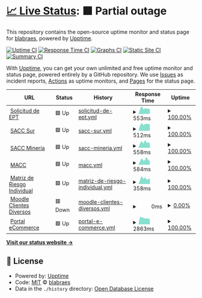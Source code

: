 # [📈 Live Status](https://blabraes.github.io/upptime): <!--live status--> **🟧 Partial outage**

This repository contains the open-source uptime monitor and status page for [blabraes](https://blabraes.github.io/upptime), powered by [Upptime](https://github.com/upptime/upptime).

[![Uptime CI](https://github.com/blabraes/upptime/workflows/Uptime%20CI/badge.svg)](https://github.com/blabraes/upptime/actions?query=workflow%3A%22Uptime+CI%22)
[![Response Time CI](https://github.com/blabraes/upptime/workflows/Response%20Time%20CI/badge.svg)](https://github.com/blabraes/upptime/actions?query=workflow%3A%22Response+Time+CI%22)
[![Graphs CI](https://github.com/blabraes/upptime/workflows/Graphs%20CI/badge.svg)](https://github.com/blabraes/upptime/actions?query=workflow%3A%22Graphs+CI%22)
[![Static Site CI](https://github.com/blabraes/upptime/workflows/Static%20Site%20CI/badge.svg)](https://github.com/blabraes/upptime/actions?query=workflow%3A%22Static+Site+CI%22)
[![Summary CI](https://github.com/blabraes/upptime/workflows/Summary%20CI/badge.svg)](https://github.com/blabraes/upptime/actions?query=workflow%3A%22Summary+CI%22)

With [Upptime](https://upptime.js.org), you can get your own unlimited and free uptime monitor and status page, powered entirely by a GitHub repository. We use [Issues](https://github.com/blabraes/upptime/issues) as incident reports, [Actions](https://github.com/blabraes/upptime/actions) as uptime monitors, and [Pages](https://blabraes.github.io/upptime) for the status page.

<!--start: status pages-->
<!-- This summary is generated by Upptime (https://github.com/upptime/upptime) -->
<!-- Do not edit this manually, your changes will be overwritten -->
<!-- prettier-ignore -->
| URL | Status | History | Response Time | Uptime |
| --- | ------ | ------- | ------------- | ------ |
| <img alt="" src="https://icons.duckduckgo.com/ip3/www.solicitudept.cl.ico" height="13"> [Solicitud de EPT](https://www.solicitudept.cl/) | 🟩 Up | [solicitud-de-ept.yml](https://github.com/blabraes/mascupt/commits/HEAD/history/solicitud-de-ept.yml) | <details><summary><img alt="Response time graph" src="./graphs/solicitud-de-ept/response-time-week.png" height="20"> 553ms</summary><br><a href="https://blabraes.github.io/mascupt/history/solicitud-de-ept"><img alt="Response time 685" src="https://img.shields.io/endpoint?url=https%3A%2F%2Fraw.githubusercontent.com%2Fblabraes%2Fmascupt%2FHEAD%2Fapi%2Fsolicitud-de-ept%2Fresponse-time.json"></a><br><a href="https://blabraes.github.io/mascupt/history/solicitud-de-ept"><img alt="24-hour response time 504" src="https://img.shields.io/endpoint?url=https%3A%2F%2Fraw.githubusercontent.com%2Fblabraes%2Fmascupt%2FHEAD%2Fapi%2Fsolicitud-de-ept%2Fresponse-time-day.json"></a><br><a href="https://blabraes.github.io/mascupt/history/solicitud-de-ept"><img alt="7-day response time 553" src="https://img.shields.io/endpoint?url=https%3A%2F%2Fraw.githubusercontent.com%2Fblabraes%2Fmascupt%2FHEAD%2Fapi%2Fsolicitud-de-ept%2Fresponse-time-week.json"></a><br><a href="https://blabraes.github.io/mascupt/history/solicitud-de-ept"><img alt="30-day response time 553" src="https://img.shields.io/endpoint?url=https%3A%2F%2Fraw.githubusercontent.com%2Fblabraes%2Fmascupt%2FHEAD%2Fapi%2Fsolicitud-de-ept%2Fresponse-time-month.json"></a><br><a href="https://blabraes.github.io/mascupt/history/solicitud-de-ept"><img alt="1-year response time 688" src="https://img.shields.io/endpoint?url=https%3A%2F%2Fraw.githubusercontent.com%2Fblabraes%2Fmascupt%2FHEAD%2Fapi%2Fsolicitud-de-ept%2Fresponse-time-year.json"></a></details> | <details><summary><a href="https://blabraes.github.io/mascupt/history/solicitud-de-ept">100.00%</a></summary><a href="https://blabraes.github.io/mascupt/history/solicitud-de-ept"><img alt="All-time uptime 99.92%" src="https://img.shields.io/endpoint?url=https%3A%2F%2Fraw.githubusercontent.com%2Fblabraes%2Fmascupt%2FHEAD%2Fapi%2Fsolicitud-de-ept%2Fuptime.json"></a><br><a href="https://blabraes.github.io/mascupt/history/solicitud-de-ept"><img alt="24-hour uptime 100.00%" src="https://img.shields.io/endpoint?url=https%3A%2F%2Fraw.githubusercontent.com%2Fblabraes%2Fmascupt%2FHEAD%2Fapi%2Fsolicitud-de-ept%2Fuptime-day.json"></a><br><a href="https://blabraes.github.io/mascupt/history/solicitud-de-ept"><img alt="7-day uptime 100.00%" src="https://img.shields.io/endpoint?url=https%3A%2F%2Fraw.githubusercontent.com%2Fblabraes%2Fmascupt%2FHEAD%2Fapi%2Fsolicitud-de-ept%2Fuptime-week.json"></a><br><a href="https://blabraes.github.io/mascupt/history/solicitud-de-ept"><img alt="30-day uptime 100.00%" src="https://img.shields.io/endpoint?url=https%3A%2F%2Fraw.githubusercontent.com%2Fblabraes%2Fmascupt%2FHEAD%2Fapi%2Fsolicitud-de-ept%2Fuptime-month.json"></a><br><a href="https://blabraes.github.io/mascupt/history/solicitud-de-ept"><img alt="1-year uptime 99.89%" src="https://img.shields.io/endpoint?url=https%3A%2F%2Fraw.githubusercontent.com%2Fblabraes%2Fmascupt%2FHEAD%2Fapi%2Fsolicitud-de-ept%2Fuptime-year.json"></a></details>
| <img alt="" src="https://icons.duckduckgo.com/ip3/sur.otecmutual.cl.ico" height="13"> [SACC Sur](http://sur.otecmutual.cl) | 🟩 Up | [sacc-sur.yml](https://github.com/blabraes/mascupt/commits/HEAD/history/sacc-sur.yml) | <details><summary><img alt="Response time graph" src="./graphs/sacc-sur/response-time-week.png" height="20"> 512ms</summary><br><a href="https://blabraes.github.io/mascupt/history/sacc-sur"><img alt="Response time 586" src="https://img.shields.io/endpoint?url=https%3A%2F%2Fraw.githubusercontent.com%2Fblabraes%2Fmascupt%2FHEAD%2Fapi%2Fsacc-sur%2Fresponse-time.json"></a><br><a href="https://blabraes.github.io/mascupt/history/sacc-sur"><img alt="24-hour response time 497" src="https://img.shields.io/endpoint?url=https%3A%2F%2Fraw.githubusercontent.com%2Fblabraes%2Fmascupt%2FHEAD%2Fapi%2Fsacc-sur%2Fresponse-time-day.json"></a><br><a href="https://blabraes.github.io/mascupt/history/sacc-sur"><img alt="7-day response time 512" src="https://img.shields.io/endpoint?url=https%3A%2F%2Fraw.githubusercontent.com%2Fblabraes%2Fmascupt%2FHEAD%2Fapi%2Fsacc-sur%2Fresponse-time-week.json"></a><br><a href="https://blabraes.github.io/mascupt/history/sacc-sur"><img alt="30-day response time 576" src="https://img.shields.io/endpoint?url=https%3A%2F%2Fraw.githubusercontent.com%2Fblabraes%2Fmascupt%2FHEAD%2Fapi%2Fsacc-sur%2Fresponse-time-month.json"></a><br><a href="https://blabraes.github.io/mascupt/history/sacc-sur"><img alt="1-year response time 592" src="https://img.shields.io/endpoint?url=https%3A%2F%2Fraw.githubusercontent.com%2Fblabraes%2Fmascupt%2FHEAD%2Fapi%2Fsacc-sur%2Fresponse-time-year.json"></a></details> | <details><summary><a href="https://blabraes.github.io/mascupt/history/sacc-sur">100.00%</a></summary><a href="https://blabraes.github.io/mascupt/history/sacc-sur"><img alt="All-time uptime 99.99%" src="https://img.shields.io/endpoint?url=https%3A%2F%2Fraw.githubusercontent.com%2Fblabraes%2Fmascupt%2FHEAD%2Fapi%2Fsacc-sur%2Fuptime.json"></a><br><a href="https://blabraes.github.io/mascupt/history/sacc-sur"><img alt="24-hour uptime 100.00%" src="https://img.shields.io/endpoint?url=https%3A%2F%2Fraw.githubusercontent.com%2Fblabraes%2Fmascupt%2FHEAD%2Fapi%2Fsacc-sur%2Fuptime-day.json"></a><br><a href="https://blabraes.github.io/mascupt/history/sacc-sur"><img alt="7-day uptime 100.00%" src="https://img.shields.io/endpoint?url=https%3A%2F%2Fraw.githubusercontent.com%2Fblabraes%2Fmascupt%2FHEAD%2Fapi%2Fsacc-sur%2Fuptime-week.json"></a><br><a href="https://blabraes.github.io/mascupt/history/sacc-sur"><img alt="30-day uptime 100.00%" src="https://img.shields.io/endpoint?url=https%3A%2F%2Fraw.githubusercontent.com%2Fblabraes%2Fmascupt%2FHEAD%2Fapi%2Fsacc-sur%2Fuptime-month.json"></a><br><a href="https://blabraes.github.io/mascupt/history/sacc-sur"><img alt="1-year uptime 99.99%" src="https://img.shields.io/endpoint?url=https%3A%2F%2Fraw.githubusercontent.com%2Fblabraes%2Fmascupt%2FHEAD%2Fapi%2Fsacc-sur%2Fuptime-year.json"></a></details>
| <img alt="" src="https://icons.duckduckgo.com/ip3/norte.otecmutual.cl.ico" height="13"> [SACC Minería](http://norte.otecmutual.cl/) | 🟩 Up | [sacc-mineria.yml](https://github.com/blabraes/mascupt/commits/HEAD/history/sacc-mineria.yml) | <details><summary><img alt="Response time graph" src="./graphs/sacc-mineria/response-time-week.png" height="20"> 558ms</summary><br><a href="https://blabraes.github.io/mascupt/history/sacc-mineria"><img alt="Response time 524" src="https://img.shields.io/endpoint?url=https%3A%2F%2Fraw.githubusercontent.com%2Fblabraes%2Fmascupt%2FHEAD%2Fapi%2Fsacc-mineria%2Fresponse-time.json"></a><br><a href="https://blabraes.github.io/mascupt/history/sacc-mineria"><img alt="24-hour response time 434" src="https://img.shields.io/endpoint?url=https%3A%2F%2Fraw.githubusercontent.com%2Fblabraes%2Fmascupt%2FHEAD%2Fapi%2Fsacc-mineria%2Fresponse-time-day.json"></a><br><a href="https://blabraes.github.io/mascupt/history/sacc-mineria"><img alt="7-day response time 558" src="https://img.shields.io/endpoint?url=https%3A%2F%2Fraw.githubusercontent.com%2Fblabraes%2Fmascupt%2FHEAD%2Fapi%2Fsacc-mineria%2Fresponse-time-week.json"></a><br><a href="https://blabraes.github.io/mascupt/history/sacc-mineria"><img alt="30-day response time 541" src="https://img.shields.io/endpoint?url=https%3A%2F%2Fraw.githubusercontent.com%2Fblabraes%2Fmascupt%2FHEAD%2Fapi%2Fsacc-mineria%2Fresponse-time-month.json"></a><br><a href="https://blabraes.github.io/mascupt/history/sacc-mineria"><img alt="1-year response time 528" src="https://img.shields.io/endpoint?url=https%3A%2F%2Fraw.githubusercontent.com%2Fblabraes%2Fmascupt%2FHEAD%2Fapi%2Fsacc-mineria%2Fresponse-time-year.json"></a></details> | <details><summary><a href="https://blabraes.github.io/mascupt/history/sacc-mineria">100.00%</a></summary><a href="https://blabraes.github.io/mascupt/history/sacc-mineria"><img alt="All-time uptime 99.99%" src="https://img.shields.io/endpoint?url=https%3A%2F%2Fraw.githubusercontent.com%2Fblabraes%2Fmascupt%2FHEAD%2Fapi%2Fsacc-mineria%2Fuptime.json"></a><br><a href="https://blabraes.github.io/mascupt/history/sacc-mineria"><img alt="24-hour uptime 100.00%" src="https://img.shields.io/endpoint?url=https%3A%2F%2Fraw.githubusercontent.com%2Fblabraes%2Fmascupt%2FHEAD%2Fapi%2Fsacc-mineria%2Fuptime-day.json"></a><br><a href="https://blabraes.github.io/mascupt/history/sacc-mineria"><img alt="7-day uptime 100.00%" src="https://img.shields.io/endpoint?url=https%3A%2F%2Fraw.githubusercontent.com%2Fblabraes%2Fmascupt%2FHEAD%2Fapi%2Fsacc-mineria%2Fuptime-week.json"></a><br><a href="https://blabraes.github.io/mascupt/history/sacc-mineria"><img alt="30-day uptime 100.00%" src="https://img.shields.io/endpoint?url=https%3A%2F%2Fraw.githubusercontent.com%2Fblabraes%2Fmascupt%2FHEAD%2Fapi%2Fsacc-mineria%2Fuptime-month.json"></a><br><a href="https://blabraes.github.io/mascupt/history/sacc-mineria"><img alt="1-year uptime 99.99%" src="https://img.shields.io/endpoint?url=https%3A%2F%2Fraw.githubusercontent.com%2Fblabraes%2Fmascupt%2FHEAD%2Fapi%2Fsacc-mineria%2Fuptime-year.json"></a></details>
| <img alt="" src="https://icons.duckduckgo.com/ip3/macc.masesorias.cl.ico" height="13"> [MACC](https://macc.masesorias.cl/) | 🟩 Up | [macc.yml](https://github.com/blabraes/mascupt/commits/HEAD/history/macc.yml) | <details><summary><img alt="Response time graph" src="./graphs/macc/response-time-week.png" height="20"> 584ms</summary><br><a href="https://blabraes.github.io/mascupt/history/macc"><img alt="Response time 704" src="https://img.shields.io/endpoint?url=https%3A%2F%2Fraw.githubusercontent.com%2Fblabraes%2Fmascupt%2FHEAD%2Fapi%2Fmacc%2Fresponse-time.json"></a><br><a href="https://blabraes.github.io/mascupt/history/macc"><img alt="24-hour response time 469" src="https://img.shields.io/endpoint?url=https%3A%2F%2Fraw.githubusercontent.com%2Fblabraes%2Fmascupt%2FHEAD%2Fapi%2Fmacc%2Fresponse-time-day.json"></a><br><a href="https://blabraes.github.io/mascupt/history/macc"><img alt="7-day response time 584" src="https://img.shields.io/endpoint?url=https%3A%2F%2Fraw.githubusercontent.com%2Fblabraes%2Fmascupt%2FHEAD%2Fapi%2Fmacc%2Fresponse-time-week.json"></a><br><a href="https://blabraes.github.io/mascupt/history/macc"><img alt="30-day response time 582" src="https://img.shields.io/endpoint?url=https%3A%2F%2Fraw.githubusercontent.com%2Fblabraes%2Fmascupt%2FHEAD%2Fapi%2Fmacc%2Fresponse-time-month.json"></a><br><a href="https://blabraes.github.io/mascupt/history/macc"><img alt="1-year response time 702" src="https://img.shields.io/endpoint?url=https%3A%2F%2Fraw.githubusercontent.com%2Fblabraes%2Fmascupt%2FHEAD%2Fapi%2Fmacc%2Fresponse-time-year.json"></a></details> | <details><summary><a href="https://blabraes.github.io/mascupt/history/macc">100.00%</a></summary><a href="https://blabraes.github.io/mascupt/history/macc"><img alt="All-time uptime 89.08%" src="https://img.shields.io/endpoint?url=https%3A%2F%2Fraw.githubusercontent.com%2Fblabraes%2Fmascupt%2FHEAD%2Fapi%2Fmacc%2Fuptime.json"></a><br><a href="https://blabraes.github.io/mascupt/history/macc"><img alt="24-hour uptime 100.00%" src="https://img.shields.io/endpoint?url=https%3A%2F%2Fraw.githubusercontent.com%2Fblabraes%2Fmascupt%2FHEAD%2Fapi%2Fmacc%2Fuptime-day.json"></a><br><a href="https://blabraes.github.io/mascupt/history/macc"><img alt="7-day uptime 100.00%" src="https://img.shields.io/endpoint?url=https%3A%2F%2Fraw.githubusercontent.com%2Fblabraes%2Fmascupt%2FHEAD%2Fapi%2Fmacc%2Fuptime-week.json"></a><br><a href="https://blabraes.github.io/mascupt/history/macc"><img alt="30-day uptime 100.00%" src="https://img.shields.io/endpoint?url=https%3A%2F%2Fraw.githubusercontent.com%2Fblabraes%2Fmascupt%2FHEAD%2Fapi%2Fmacc%2Fuptime-month.json"></a><br><a href="https://blabraes.github.io/mascupt/history/macc"><img alt="1-year uptime 99.99%" src="https://img.shields.io/endpoint?url=https%3A%2F%2Fraw.githubusercontent.com%2Fblabraes%2Fmascupt%2FHEAD%2Fapi%2Fmacc%2Fuptime-year.json"></a></details>
| <img alt="" src="https://icons.duckduckgo.com/ip3/mri.masesorias.cl.ico" height="13"> [Matriz de Riesgo Individual](http://mri.masesorias.cl) | 🟩 Up | [matriz-de-riesgo-individual.yml](https://github.com/blabraes/mascupt/commits/HEAD/history/matriz-de-riesgo-individual.yml) | <details><summary><img alt="Response time graph" src="./graphs/matriz-de-riesgo-individual/response-time-week.png" height="20"> 358ms</summary><br><a href="https://blabraes.github.io/mascupt/history/matriz-de-riesgo-individual"><img alt="Response time 401" src="https://img.shields.io/endpoint?url=https%3A%2F%2Fraw.githubusercontent.com%2Fblabraes%2Fmascupt%2FHEAD%2Fapi%2Fmatriz-de-riesgo-individual%2Fresponse-time.json"></a><br><a href="https://blabraes.github.io/mascupt/history/matriz-de-riesgo-individual"><img alt="24-hour response time 358" src="https://img.shields.io/endpoint?url=https%3A%2F%2Fraw.githubusercontent.com%2Fblabraes%2Fmascupt%2FHEAD%2Fapi%2Fmatriz-de-riesgo-individual%2Fresponse-time-day.json"></a><br><a href="https://blabraes.github.io/mascupt/history/matriz-de-riesgo-individual"><img alt="7-day response time 358" src="https://img.shields.io/endpoint?url=https%3A%2F%2Fraw.githubusercontent.com%2Fblabraes%2Fmascupt%2FHEAD%2Fapi%2Fmatriz-de-riesgo-individual%2Fresponse-time-week.json"></a><br><a href="https://blabraes.github.io/mascupt/history/matriz-de-riesgo-individual"><img alt="30-day response time 383" src="https://img.shields.io/endpoint?url=https%3A%2F%2Fraw.githubusercontent.com%2Fblabraes%2Fmascupt%2FHEAD%2Fapi%2Fmatriz-de-riesgo-individual%2Fresponse-time-month.json"></a><br><a href="https://blabraes.github.io/mascupt/history/matriz-de-riesgo-individual"><img alt="1-year response time 402" src="https://img.shields.io/endpoint?url=https%3A%2F%2Fraw.githubusercontent.com%2Fblabraes%2Fmascupt%2FHEAD%2Fapi%2Fmatriz-de-riesgo-individual%2Fresponse-time-year.json"></a></details> | <details><summary><a href="https://blabraes.github.io/mascupt/history/matriz-de-riesgo-individual">100.00%</a></summary><a href="https://blabraes.github.io/mascupt/history/matriz-de-riesgo-individual"><img alt="All-time uptime 99.99%" src="https://img.shields.io/endpoint?url=https%3A%2F%2Fraw.githubusercontent.com%2Fblabraes%2Fmascupt%2FHEAD%2Fapi%2Fmatriz-de-riesgo-individual%2Fuptime.json"></a><br><a href="https://blabraes.github.io/mascupt/history/matriz-de-riesgo-individual"><img alt="24-hour uptime 100.00%" src="https://img.shields.io/endpoint?url=https%3A%2F%2Fraw.githubusercontent.com%2Fblabraes%2Fmascupt%2FHEAD%2Fapi%2Fmatriz-de-riesgo-individual%2Fuptime-day.json"></a><br><a href="https://blabraes.github.io/mascupt/history/matriz-de-riesgo-individual"><img alt="7-day uptime 100.00%" src="https://img.shields.io/endpoint?url=https%3A%2F%2Fraw.githubusercontent.com%2Fblabraes%2Fmascupt%2FHEAD%2Fapi%2Fmatriz-de-riesgo-individual%2Fuptime-week.json"></a><br><a href="https://blabraes.github.io/mascupt/history/matriz-de-riesgo-individual"><img alt="30-day uptime 100.00%" src="https://img.shields.io/endpoint?url=https%3A%2F%2Fraw.githubusercontent.com%2Fblabraes%2Fmascupt%2FHEAD%2Fapi%2Fmatriz-de-riesgo-individual%2Fuptime-month.json"></a><br><a href="https://blabraes.github.io/mascupt/history/matriz-de-riesgo-individual"><img alt="1-year uptime 99.99%" src="https://img.shields.io/endpoint?url=https%3A%2F%2Fraw.githubusercontent.com%2Fblabraes%2Fmascupt%2FHEAD%2Fapi%2Fmatriz-de-riesgo-individual%2Fuptime-year.json"></a></details>
| <img alt="" src="https://icons.duckduckgo.com/ip3/cursos.mcap.cl.ico" height="13"> [Moodle Clientes Diversos](https://cursos.mcap.cl/) | 🟥 Down | [moodle-clientes-diversos.yml](https://github.com/blabraes/mascupt/commits/HEAD/history/moodle-clientes-diversos.yml) | <details><summary><img alt="Response time graph" src="./graphs/moodle-clientes-diversos/response-time-week.png" height="20"> 0ms</summary><br><a href="https://blabraes.github.io/mascupt/history/moodle-clientes-diversos"><img alt="Response time 308" src="https://img.shields.io/endpoint?url=https%3A%2F%2Fraw.githubusercontent.com%2Fblabraes%2Fmascupt%2FHEAD%2Fapi%2Fmoodle-clientes-diversos%2Fresponse-time.json"></a><br><a href="https://blabraes.github.io/mascupt/history/moodle-clientes-diversos"><img alt="24-hour response time 0" src="https://img.shields.io/endpoint?url=https%3A%2F%2Fraw.githubusercontent.com%2Fblabraes%2Fmascupt%2FHEAD%2Fapi%2Fmoodle-clientes-diversos%2Fresponse-time-day.json"></a><br><a href="https://blabraes.github.io/mascupt/history/moodle-clientes-diversos"><img alt="7-day response time 0" src="https://img.shields.io/endpoint?url=https%3A%2F%2Fraw.githubusercontent.com%2Fblabraes%2Fmascupt%2FHEAD%2Fapi%2Fmoodle-clientes-diversos%2Fresponse-time-week.json"></a><br><a href="https://blabraes.github.io/mascupt/history/moodle-clientes-diversos"><img alt="30-day response time 0" src="https://img.shields.io/endpoint?url=https%3A%2F%2Fraw.githubusercontent.com%2Fblabraes%2Fmascupt%2FHEAD%2Fapi%2Fmoodle-clientes-diversos%2Fresponse-time-month.json"></a><br><a href="https://blabraes.github.io/mascupt/history/moodle-clientes-diversos"><img alt="1-year response time 298" src="https://img.shields.io/endpoint?url=https%3A%2F%2Fraw.githubusercontent.com%2Fblabraes%2Fmascupt%2FHEAD%2Fapi%2Fmoodle-clientes-diversos%2Fresponse-time-year.json"></a></details> | <details><summary><a href="https://blabraes.github.io/mascupt/history/moodle-clientes-diversos">0.00%</a></summary><a href="https://blabraes.github.io/mascupt/history/moodle-clientes-diversos"><img alt="All-time uptime 68.56%" src="https://img.shields.io/endpoint?url=https%3A%2F%2Fraw.githubusercontent.com%2Fblabraes%2Fmascupt%2FHEAD%2Fapi%2Fmoodle-clientes-diversos%2Fuptime.json"></a><br><a href="https://blabraes.github.io/mascupt/history/moodle-clientes-diversos"><img alt="24-hour uptime 0.00%" src="https://img.shields.io/endpoint?url=https%3A%2F%2Fraw.githubusercontent.com%2Fblabraes%2Fmascupt%2FHEAD%2Fapi%2Fmoodle-clientes-diversos%2Fuptime-day.json"></a><br><a href="https://blabraes.github.io/mascupt/history/moodle-clientes-diversos"><img alt="7-day uptime 0.00%" src="https://img.shields.io/endpoint?url=https%3A%2F%2Fraw.githubusercontent.com%2Fblabraes%2Fmascupt%2FHEAD%2Fapi%2Fmoodle-clientes-diversos%2Fuptime-week.json"></a><br><a href="https://blabraes.github.io/mascupt/history/moodle-clientes-diversos"><img alt="30-day uptime 0.00%" src="https://img.shields.io/endpoint?url=https%3A%2F%2Fraw.githubusercontent.com%2Fblabraes%2Fmascupt%2FHEAD%2Fapi%2Fmoodle-clientes-diversos%2Fuptime-month.json"></a><br><a href="https://blabraes.github.io/mascupt/history/moodle-clientes-diversos"><img alt="1-year uptime 56.13%" src="https://img.shields.io/endpoint?url=https%3A%2F%2Fraw.githubusercontent.com%2Fblabraes%2Fmascupt%2FHEAD%2Fapi%2Fmoodle-clientes-diversos%2Fuptime-year.json"></a></details>
| <img alt="" src="https://icons.duckduckgo.com/ip3/mcap.cl.ico" height="13"> [Portal eCommerce](https://mcap.cl/) | 🟩 Up | [portal-e-commerce.yml](https://github.com/blabraes/mascupt/commits/HEAD/history/portal-e-commerce.yml) | <details><summary><img alt="Response time graph" src="./graphs/portal-e-commerce/response-time-week.png" height="20"> 2863ms</summary><br><a href="https://blabraes.github.io/mascupt/history/portal-e-commerce"><img alt="Response time 1484" src="https://img.shields.io/endpoint?url=https%3A%2F%2Fraw.githubusercontent.com%2Fblabraes%2Fmascupt%2FHEAD%2Fapi%2Fportal-e-commerce%2Fresponse-time.json"></a><br><a href="https://blabraes.github.io/mascupt/history/portal-e-commerce"><img alt="24-hour response time 2555" src="https://img.shields.io/endpoint?url=https%3A%2F%2Fraw.githubusercontent.com%2Fblabraes%2Fmascupt%2FHEAD%2Fapi%2Fportal-e-commerce%2Fresponse-time-day.json"></a><br><a href="https://blabraes.github.io/mascupt/history/portal-e-commerce"><img alt="7-day response time 2863" src="https://img.shields.io/endpoint?url=https%3A%2F%2Fraw.githubusercontent.com%2Fblabraes%2Fmascupt%2FHEAD%2Fapi%2Fportal-e-commerce%2Fresponse-time-week.json"></a><br><a href="https://blabraes.github.io/mascupt/history/portal-e-commerce"><img alt="30-day response time 2947" src="https://img.shields.io/endpoint?url=https%3A%2F%2Fraw.githubusercontent.com%2Fblabraes%2Fmascupt%2FHEAD%2Fapi%2Fportal-e-commerce%2Fresponse-time-month.json"></a><br><a href="https://blabraes.github.io/mascupt/history/portal-e-commerce"><img alt="1-year response time 1584" src="https://img.shields.io/endpoint?url=https%3A%2F%2Fraw.githubusercontent.com%2Fblabraes%2Fmascupt%2FHEAD%2Fapi%2Fportal-e-commerce%2Fresponse-time-year.json"></a></details> | <details><summary><a href="https://blabraes.github.io/mascupt/history/portal-e-commerce">100.00%</a></summary><a href="https://blabraes.github.io/mascupt/history/portal-e-commerce"><img alt="All-time uptime 98.68%" src="https://img.shields.io/endpoint?url=https%3A%2F%2Fraw.githubusercontent.com%2Fblabraes%2Fmascupt%2FHEAD%2Fapi%2Fportal-e-commerce%2Fuptime.json"></a><br><a href="https://blabraes.github.io/mascupt/history/portal-e-commerce"><img alt="24-hour uptime 100.00%" src="https://img.shields.io/endpoint?url=https%3A%2F%2Fraw.githubusercontent.com%2Fblabraes%2Fmascupt%2FHEAD%2Fapi%2Fportal-e-commerce%2Fuptime-day.json"></a><br><a href="https://blabraes.github.io/mascupt/history/portal-e-commerce"><img alt="7-day uptime 100.00%" src="https://img.shields.io/endpoint?url=https%3A%2F%2Fraw.githubusercontent.com%2Fblabraes%2Fmascupt%2FHEAD%2Fapi%2Fportal-e-commerce%2Fuptime-week.json"></a><br><a href="https://blabraes.github.io/mascupt/history/portal-e-commerce"><img alt="30-day uptime 100.00%" src="https://img.shields.io/endpoint?url=https%3A%2F%2Fraw.githubusercontent.com%2Fblabraes%2Fmascupt%2FHEAD%2Fapi%2Fportal-e-commerce%2Fuptime-month.json"></a><br><a href="https://blabraes.github.io/mascupt/history/portal-e-commerce"><img alt="1-year uptime 98.15%" src="https://img.shields.io/endpoint?url=https%3A%2F%2Fraw.githubusercontent.com%2Fblabraes%2Fmascupt%2FHEAD%2Fapi%2Fportal-e-commerce%2Fuptime-year.json"></a></details>

<!--end: status pages-->

[**Visit our status website →**](https://blabraes.github.io/mascupt)

## 📄 License

- Powered by: [Upptime](https://github.com/upptime/upptime)
- Code: [MIT](./LICENSE) © [blabraes](https://blabraes.github.io/upptime)
- Data in the `./history` directory: [Open Database License](https://opendatacommons.org/licenses/odbl/1-0/)
